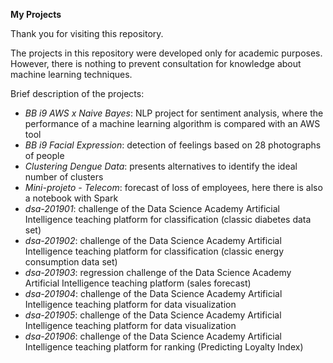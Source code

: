 
**My Projects**

Thank you for visiting this repository.

The projects in this repository were developed only for academic purposes. However, there is nothing to prevent consultation for knowledge about machine learning techniques.

Brief description of the projects:
   * _BB i9 AWS x Naive Bayes_:
          NLP project for sentiment analysis, where the performance of a machine learning algorithm is compared with an AWS tool
   * _BB i9 Facial Expression_:
          detection of feelings based on 28 photographs of people
   * _Clustering Dengue Data_:
          presents alternatives to identify the ideal number of clusters
   * _Mini-projeto - Telecom_:
          forecast of loss of employees, here there is also a notebook with Spark
   * _dsa-201901_:
          challenge of the Data Science Academy Artificial Intelligence teaching platform for classification (classic diabetes data set)
   * _dsa-201902_:
          challenge of the Data Science Academy Artificial Intelligence teaching platform for classification (classic energy consumption data set)
   * _dsa-201903_:
          regression challenge of the Data Science Academy Artificial Intelligence teaching platform (sales forecast)
   * _dsa-201904_:
          challenge of the Data Science Academy Artificial Intelligence teaching platform for data visualization
   * _dsa-201905_:
          challenge of the Data Science Academy Artificial Intelligence teaching platform for data visualization
   * _dsa-201906_:
          challenge of the Data Science Academy Artificial Intelligence teaching platform for ranking (Predicting Loyalty Index)

